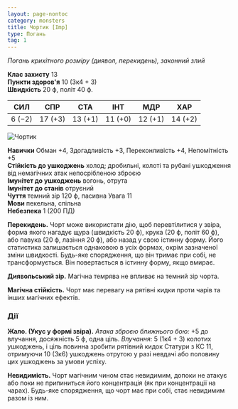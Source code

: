 ```yaml
---
layout: page-nontoc
category: monsters
title: Чортик [Imp]
type: Погань
tag: 1
---
```


_Погань крихітного розміру (диявол, перекидень), законний злий_

**Клас захисту** 13    
**Пункти здоров'я** 10 (3к4 + 3)    
**Швидкість** 20 ф, політ 40 ф.

| СИЛ    | СПР     | СТА     | ІНТ     | МДР     | ХАР     |
| ------ | ------- | ------- | ------- | ------- | ------- |
| 6 (−2) | 17 (+3) | 13 (+1) | 11 (+0) | 12 (+1) | 14 (+2) |

![Чортик](https://www.dndbeyond.com/avatars/thumbnails/30782/21/1000/1000/638061948417487055.png)

**Навички** Обман +4, Здогадливість +3, Переконливість +4, Непомітність +5    
**Стійкість до ушкоджень** холод; дробильні, колоті та рубані ушкодження від немагічних атак непосрібленою зброєю    
**Імунітет до ушкоджень** вогонь, отрута    
**Імунітет до станів** отруєний    
**Чуття** темний зір 120 ф, пасивна Увага 11    
**Мови** пекельна, спільна    
**Небезпека** 1 (200 ПД)

**Перекидень.** Чорт може використати дію, щоб перевтілитися у звіра, форма якого нагадує щура (швидкість 20 ф), крука (20 ф, політ 60 ф), або павука (20 ф, лазіння 20 ф), або назад у свою істинну форму. Його статистика залишається однаковою в усіх формах, окрім зазначеної зміни швидкості. Будь-яке спорядження, що він тримає при собі, не трансформується. Він повертається в істинну форму, якщо вмирає.    

**Диявольський зір.** Магічна темрява не впливає на темний зір чорта.    

**Магічна стійкість.** Чорт має перевагу на рятівні кидки проти чарів та інших магічних ефектів.

### Дії
**Жало. (Укус у формі звіра).** _Атака зброєю ближнього бою:_ +5 до влучання, досяжність 5 ф, одна ціль. _Влучання:_ 5 (1к4 + 3) колотих ушкоджень, і ціль повинна зробити рятівний кидок Статури з КС 11, отримуючи 10 (3к6) ушкоджень отрутою у разі невдачі або половину цих ушкоджень за умови успіху.    

**Невидимість.** Чорт магічним чином стає невидимим, допоки не атакує або поки не припиниться його концентрація (як при концентрації на чарах). Будь-яке спорядження, що чорт має при собі, стає невидимим разом із ним.
